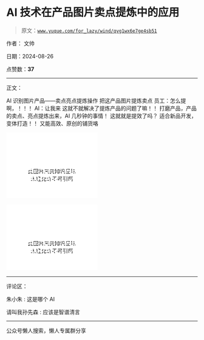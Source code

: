# AI 技术在产品图片卖点提炼中的应用

> 原文：[`www.yuque.com/for_lazy/wind/qvg1wx6e7ge4sb51`](https://www.yuque.com/for_lazy/wind/qvg1wx6e7ge4sb51)

作者： 文帅

日期：2024-08-26

点赞数：**37**

* * *

正文：

AI 识别图片产品——卖点亮点提炼操作 把这产品图片提炼卖点 员工：怎么提啊，！！！ AI：让我来 这就不就解决了提炼产品的问题了嘛！！
打磨产品，产品的卖点、亮点提炼出来，AI 几秒钟的事情！ 这就就是提效了吗？ 适合新品开发，变体打造！！ 又能高效、原创的铺货咯

![](img/6c32c25400f833fd996920d4851184ac.png "None")

![](img/a6afa024ee7c5b32b52bbc5cf8a44006.png "None")

* * *

评论区：

朱小朱 : 这是哪个 AI

请叫我孙先森 : 应该是智谱清言

* * *

公众号懒人搜索，懒人专属群分享